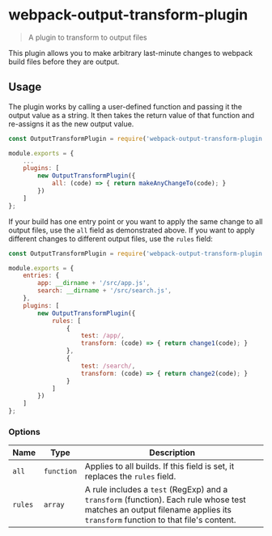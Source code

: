 # webpack-output-transform-plugin

> A plugin to transform to output files

This plugin allows you to make arbitrary last-minute changes to webpack build files before they are output.

## Usage

The plugin works by calling a user-defined function and passing it the output value as a string. It then takes the return value of that function and re-assigns it as the new output value.

```javascript
const OutputTransformPlugin = require('webpack-output-transform-plugin');

module.exports = {
	...
	plugins: [
		new OutputTransformPlugin({
			all: (code) => { return makeAnyChangeTo(code); }
		})
	]
};
```

If your build has one entry point or you want to apply the same change to all output files, use the `all` field as demonstrated above. If you want to apply different changes to different output files, use the `rules` field:

```javascript
const OutputTransformPlugin = require('webpack-output-transform-plugin');

module.exports = {
	entries: {
		app: __dirname + '/src/app.js',
		search: __dirname + '/src/search.js',
	},
	plugins: [
		new OutputTransformPlugin({
			rules: [
				{
					test: /app/,
					transform: (code) => { return change1(code); }
				},
				{
					test: /search/,
					transform: (code) => { return change2(code); }
				}
			]
		})
	]
};
```

### Options

|Name|Type|Description|
|----|----|-----------|
|`all`|`function`|Applies to all builds. If this field is set, it replaces the `rules` field.|
|`rules`|`array`|A rule includes a `test` (RegExp) and a `transform` (function). Each rule whose test matches an output filename applies its `transform` function to that file's content.|
